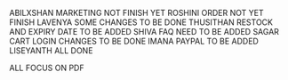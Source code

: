 ABILXSHAN MARKETING NOT FINISH YET
ROSHINI  ORDER NOT YET FINISH
LAVENYA  SOME CHANGES TO BE DONE
THUSITHAN  RESTOCK AND EXPIRY DATE TO BE ADDED
SHIVA FAQ NEED TO BE ADDED
SAGAR CART LOGIN CHANGES TO BE DONE
IMANA  PAYPAL TO BE ADDED
LISEYANTH ALL DONE 

ALL FOCUS ON PDF 
 
